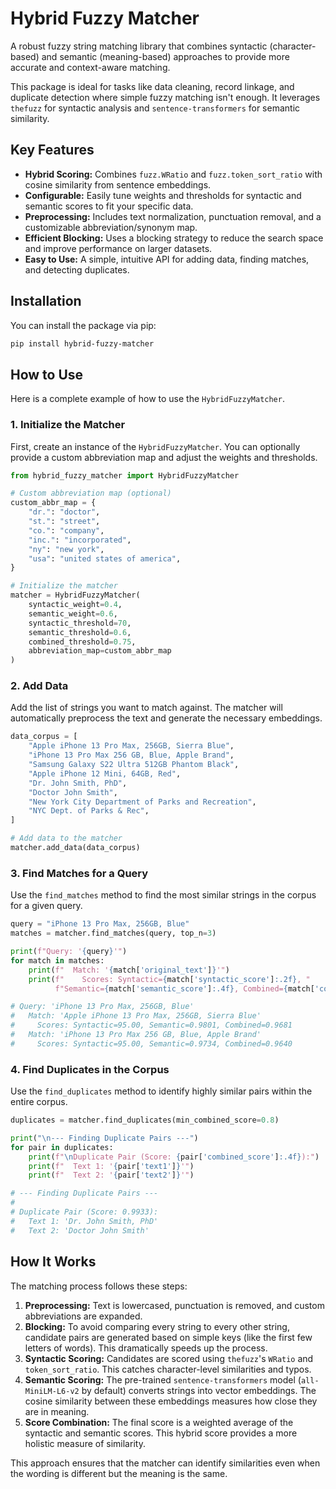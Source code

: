 # Hybrid Fuzzy Matcher

A robust fuzzy string matching library that combines syntactic (character-based) and semantic (meaning-based) approaches to provide more accurate and context-aware matching.

This package is ideal for tasks like data cleaning, record linkage, and duplicate detection where simple fuzzy matching isn't enough. It leverages `thefuzz` for syntactic analysis and `sentence-transformers` for semantic similarity.

## Key Features

- **Hybrid Scoring:** Combines `fuzz.WRatio` and `fuzz.token_sort_ratio` with cosine similarity from sentence embeddings.
- **Configurable:** Easily tune weights and thresholds for syntactic and semantic scores to fit your specific data.
- **Preprocessing:** Includes text normalization, punctuation removal, and a customizable abbreviation/synonym map.
- **Efficient Blocking:** Uses a blocking strategy to reduce the search space and improve performance on larger datasets.
- **Easy to Use:** A simple, intuitive API for adding data, finding matches, and detecting duplicates.

## Installation

You can install the package via pip:

```bash
pip install hybrid-fuzzy-matcher
```

## How to Use

Here is a complete example of how to use the `HybridFuzzyMatcher`.

### 1. Initialize the Matcher

First, create an instance of the `HybridFuzzyMatcher`. You can optionally provide a custom abbreviation map and adjust the weights and thresholds.

```python
from hybrid_fuzzy_matcher import HybridFuzzyMatcher

# Custom abbreviation map (optional)
custom_abbr_map = {
    "dr.": "doctor",
    "st.": "street",
    "co.": "company",
    "inc.": "incorporated",
    "ny": "new york",
    "usa": "united states of america",
}

# Initialize the matcher
matcher = HybridFuzzyMatcher(
    syntactic_weight=0.4,
    semantic_weight=0.6,
    syntactic_threshold=70,
    semantic_threshold=0.6,
    combined_threshold=0.75,
    abbreviation_map=custom_abbr_map
)
```

### 2. Add Data

Add the list of strings you want to match against. The matcher will automatically preprocess the text and generate the necessary embeddings.

```python
data_corpus = [
    "Apple iPhone 13 Pro Max, 256GB, Sierra Blue",
    "iPhone 13 Pro Max 256 GB, Blue, Apple Brand",
    "Samsung Galaxy S22 Ultra 512GB Phantom Black",
    "Apple iPhone 12 Mini, 64GB, Red",
    "Dr. John Smith, PhD",
    "Doctor John Smith",
    "New York City Department of Parks and Recreation",
    "NYC Dept. of Parks & Rec",
]

# Add data to the matcher
matcher.add_data(data_corpus)
```

### 3. Find Matches for a Query

Use the `find_matches` method to find the most similar strings in the corpus for a given query.

```python
query = "iPhone 13 Pro Max, 256GB, Blue"
matches = matcher.find_matches(query, top_n=3)

print(f"Query: '{query}'")
for match in matches:
    print(f"  Match: '{match['original_text']}'")
    print(f"    Scores: Syntactic={match['syntactic_score']:.2f}, "
          f"Semantic={match['semantic_score']:.4f}, Combined={match['combined_score']:.4f}")

# Query: 'iPhone 13 Pro Max, 256GB, Blue'
#   Match: 'Apple iPhone 13 Pro Max, 256GB, Sierra Blue'
#     Scores: Syntactic=95.00, Semantic=0.9801, Combined=0.9681
#   Match: 'iPhone 13 Pro Max 256 GB, Blue, Apple Brand'
#     Scores: Syntactic=95.00, Semantic=0.9734, Combined=0.9640
```

### 4. Find Duplicates in the Corpus

Use the `find_duplicates` method to identify highly similar pairs within the entire corpus.

```python
duplicates = matcher.find_duplicates(min_combined_score=0.8)

print("\n--- Finding Duplicate Pairs ---")
for pair in duplicates:
    print(f"\nDuplicate Pair (Score: {pair['combined_score']:.4f}):")
    print(f"  Text 1: '{pair['text1']}'")
    print(f"  Text 2: '{pair['text2']}'")

# --- Finding Duplicate Pairs ---
#
# Duplicate Pair (Score: 0.9933):
#   Text 1: 'Dr. John Smith, PhD'
#   Text 2: 'Doctor John Smith'
```

## How It Works

The matching process follows these steps:

1.  **Preprocessing:** Text is lowercased, punctuation is removed, and custom abbreviations are expanded.
2.  **Blocking:** To avoid comparing every string to every other string, candidate pairs are generated based on simple keys (like the first few letters of words). This dramatically speeds up the process.
3.  **Syntactic Scoring:** Candidates are scored using `thefuzz`'s `WRatio` and `token_sort_ratio`. This catches character-level similarities and typos.
4.  **Semantic Scoring:** The pre-trained `sentence-transformers` model (`all-MiniLM-L6-v2` by default) converts strings into vector embeddings. The cosine similarity between these embeddings measures how close they are in meaning.
5.  **Score Combination:** The final score is a weighted average of the syntactic and semantic scores. This hybrid score provides a more holistic measure of similarity.

This approach ensures that the matcher can identify similarities even when the wording is different but the meaning is the same.
